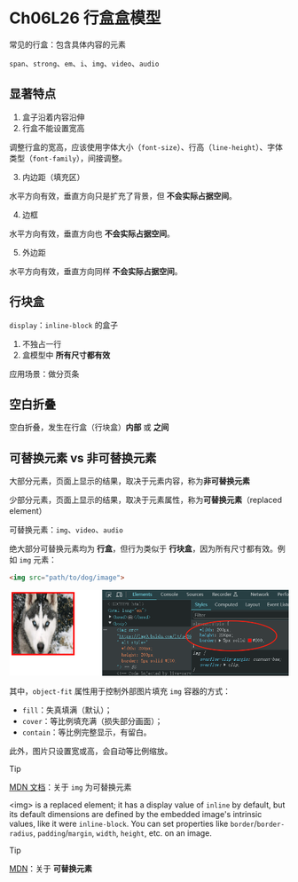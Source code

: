 # Ch06L26 行盒盒模型

常见的行盒：包含具体内容的元素

`span`、`strong`、`em`、`i`、`img`、`video`、`audio`



## 显著特点

1. 盒子沿着内容沿伸
2. 行盒不能设置宽高

调整行盒的宽高，应该使用字体大小（`font-size`）、行高（`line-height`）、字体类型（`font-family`），间接调整。

3. 内边距（填充区）

水平方向有效，垂直方向只是扩充了背景，但 **不会实际占据空间**。

4. 边框

水平方向有效，垂直方向也 **不会实际占据空间**。

5. 外边距

水平方向有效，垂直方向同样 **不会实际占据空间**。




## 行块盒

`display`：`inline-block` 的盒子

1. 不独占一行
2. 盒模型中 **所有尺寸都有效**

应用场景：做分页条



## 空白折叠

空白折叠，发生在行盒（行块盒）**内部** 或 **之间**



## 可替换元素 vs 非可替换元素

大部分元素，页面上显示的结果，取决于元素内容，称为**非可替换元素**

少部分元素，页面上显示的结果，取决于元素属性，称为**可替换元素**（replaced element）

可替换元素：`img`、`video`、`audio`

绝大部分可替换元素均为 **行盒**，但行为类似于 **行块盒**，因为所有尺寸都有效。例如 `img` 元素：

```html
<img src="path/to/dog/image">
```

![replaceable element demo](../assets/26-1.png)

其中，`object-fit` 属性用于控制外部图片填充 `img` 容器的方式：

- `fill`：失真填满（默认）；
- `cover`：等比例填充满（损失部分画面）；
- `contain`：等比例完整显示，有留白。

此外，图片只设置宽或高，会自动等比例缩放。



> [!tip]
>
> [MDN 文档](https://developer.mozilla.org/en-US/docs/Web/HTML/Element/img#styling_with_css)：关于 `img` 为可替换元素
>
> <img&gt; is a replaced element; it has a display value of `inline` by default, but its default dimensions are defined by the embedded image's intrinsic values, like it were `inline-block`. You can set properties like `border`/`border-radius`, `padding`/`margin`, `width`, `height`, etc. on an image.



> [!tip]
>
> [MDN](https://developer.mozilla.org/en-US/docs/Web/CSS/Replaced_element)：关于 **可替换元素**
